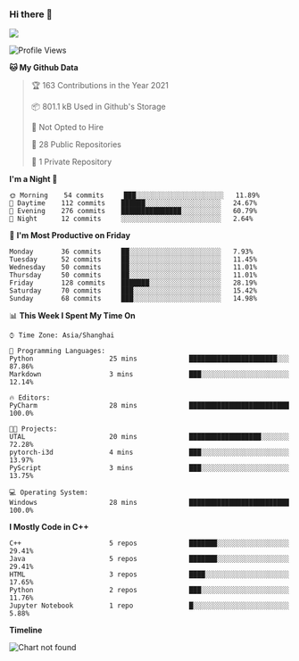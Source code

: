 ### Hi there 👋

<!--
**zhou-ning/zhou-ning** is a ✨ _special_ ✨ repository because its `README.md` (this file) appears on your GitHub profile.

Here are some ideas to get you started:

- 🔭 I’m currently working on ...
- 🌱 I’m currently learning ...
- 👯 I’m looking to collaborate on ...
- 🤔 I’m looking for help with ...
- 💬 Ask me about ...
- 📫 How to reach me: ...
- 😄 Pronouns: ...
- ⚡ Fun fact: ...
-->
![](https://github-readme-stats.vercel.app/api?username=zhou-ning)

<!--START_SECTION:waka-->
![Profile Views](http://img.shields.io/badge/Profile%20Views-128-blue)

**🐱 My Github Data** 

> 🏆 163 Contributions in the Year 2021
 > 
> 📦 801.1 kB Used in Github's Storage 
 > 
> 🚫 Not Opted to Hire
 > 
> 📜 28 Public Repositories 
 > 
> 🔑 1 Private Repository 
 > 
**I'm a Night 🦉** 

```text
🌞 Morning    54 commits     ███░░░░░░░░░░░░░░░░░░░░░░   11.89% 
🌆 Daytime    112 commits    ██████░░░░░░░░░░░░░░░░░░░   24.67% 
🌃 Evening    276 commits    ███████████████░░░░░░░░░░   60.79% 
🌙 Night      12 commits     ░░░░░░░░░░░░░░░░░░░░░░░░░   2.64%

```
📅 **I'm Most Productive on Friday** 

```text
Monday       36 commits     ██░░░░░░░░░░░░░░░░░░░░░░░   7.93% 
Tuesday      52 commits     ██░░░░░░░░░░░░░░░░░░░░░░░   11.45% 
Wednesday    50 commits     ██░░░░░░░░░░░░░░░░░░░░░░░   11.01% 
Thursday     50 commits     ██░░░░░░░░░░░░░░░░░░░░░░░   11.01% 
Friday       128 commits    ███████░░░░░░░░░░░░░░░░░░   28.19% 
Saturday     70 commits     ███░░░░░░░░░░░░░░░░░░░░░░   15.42% 
Sunday       68 commits     ███░░░░░░░░░░░░░░░░░░░░░░   14.98%

```


📊 **This Week I Spent My Time On** 

```text
⌚︎ Time Zone: Asia/Shanghai

💬 Programming Languages: 
Python                   25 mins             ██████████████████████░░░   87.86% 
Markdown                 3 mins              ███░░░░░░░░░░░░░░░░░░░░░░   12.14%

🔥 Editors: 
PyCharm                  28 mins             █████████████████████████   100.0%

🐱‍💻 Projects: 
UTAL                     20 mins             ██████████████████░░░░░░░   72.28% 
pytorch-i3d              4 mins              ███░░░░░░░░░░░░░░░░░░░░░░   13.97% 
PyScript                 3 mins              ███░░░░░░░░░░░░░░░░░░░░░░   13.75%

💻 Operating System: 
Windows                  28 mins             █████████████████████████   100.0%

```

**I Mostly Code in C++** 

```text
C++                      5 repos             ███████░░░░░░░░░░░░░░░░░░   29.41% 
Java                     5 repos             ███████░░░░░░░░░░░░░░░░░░   29.41% 
HTML                     3 repos             ████░░░░░░░░░░░░░░░░░░░░░   17.65% 
Python                   2 repos             ███░░░░░░░░░░░░░░░░░░░░░░   11.76% 
Jupyter Notebook         1 repo              █░░░░░░░░░░░░░░░░░░░░░░░░   5.88%

```


**Timeline**

![Chart not found](https://raw.githubusercontent.com/zhou-ning/zhou-ning/main/charts/bar_graph.png) 


<!--END_SECTION:waka-->

